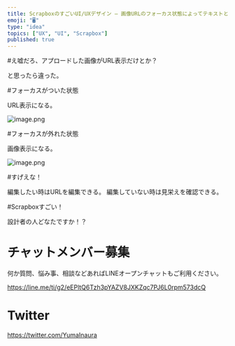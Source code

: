 ```yaml
---
title: ScrapboxのすごいUI/UXデザイン – 画像URLのフォーカス状態によってテキストと画像が切り替わる
emoji: "🖥"
type: "idea"
topics: ["UX", "UI", "Scrapbox"]
published: true
---
```


#え嘘だろ、アプロードした画像がURL表示だけとか？

と思ったら違った。

#フォーカスがついた状態

URL表示になる。

![image.png](https://qiita-image-store.s3.amazonaws.com/0/89618/51c37601-df24-22ab-7440-369697956425.png)

#フォーカスが外れた状態

画像表示になる。

![image.png](https://qiita-image-store.s3.amazonaws.com/0/89618/0d7049a7-9146-dd86-e6ab-c240957e9ea5.png)

#すげえな！

編集したい時はURLを編集できる。
編集していない時は見栄えを確認できる。

#Scrapboxすごい！

設計者の人どなたですか！？








<!-- Update From Qiita API -->

# チャットメンバー募集


何か質問、悩み事、相談などあればLINEオープンチャットもご利用ください。

https://line.me/ti/g2/eEPltQ6Tzh3pYAZV8JXKZqc7PJ6L0rpm573dcQ





# Twitter


https://twitter.com/YumaInaura


<!-- Update From Qiita API -->


